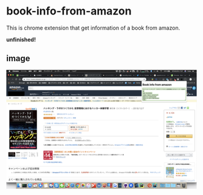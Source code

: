 # book-info-from-amazon
This is chrome extension that get information of a book from amazon.

**unfinished!**

## image
![イメージ画像](image.png)
